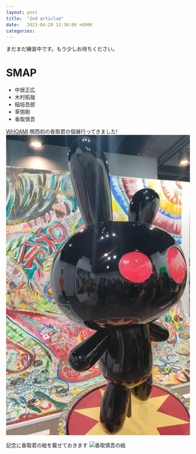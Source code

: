 ```yaml
---
layout: post
title:  "2nd articlue"
date:   2023-04-28 13:30:00 +0900
categories: 
---
```

まだまだ練習中です。もう少しお待ちください。

# SMAP
- 中居正広
- 木村拓哉
- 稲垣吾郎
- 草彅剛
- 香取慎吾

[WHOAMI](https://www.whoamitour.jp/index.html)
関西初の香取君の個展行ってきました!
[![香取君の個展](/assets/images/IMG20230420184851.jpg)](https://www.whoamitour.jp/index.html)

記念に香取君の絵を載せておきます
![香取慎吾の絵](/assets/images/IMG20230406212845.jpg)